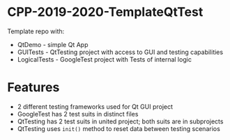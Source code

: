 # CPP-2019-2020-TemplateQtTest

Template repo with:
- QtDemo - simple Qt App
- GUITests - QtTesting project with access to GUI and testing capabilities
- LogicalTests - GoogleTest project with Tests of internal logic

# Features

- 2 different testing frameworks used for Qt GUI project
- GoogleTest has 2 test suits in distinct files
- QtTesting has 2 test suits in united project; both suits are in subprojects
- QtTesting uses `init()` method to reset data between testing scenarios
